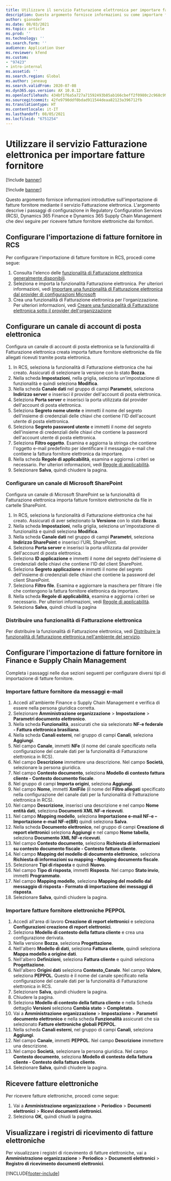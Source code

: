 ```yaml
---
title: Utilizzare il servizio Fatturazione elettronica per importare fatture fornitore
description: Questo argomento fornisce informazioni su come importare fatture fornitore utilizzando il servizio Fatturazione elettronica.
author: gionoder
ms.date: 08/03/2021
ms.topic: article
ms.prod: ''
ms.technology: ''
ms.search.form: ''
audience: Application User
ms.reviewer: kfend
ms.custom:
- "97423"
- intro-internal
ms.assetid: ''
ms.search.region: Global
ms.author: janeaug
ms.search.validFrom: 2020-07-08
ms.dyn365.ops.version: AX 10.0.12
ms.openlocfilehash: 434bf1f6a5a727a71592493b85ab166cbeff2f0980c2c968c99973a03f4dc660
ms.sourcegitcommit: 42fe9790ddf0bdad911544deaa82123a396712fb
ms.translationtype: HT
ms.contentlocale: it-IT
ms.lasthandoff: 08/05/2021
ms.locfileid: "6751254"
---
```

# <a name="use-the-electronic-invoicing-service-to-import-vendor-invoices"></a>Utilizzare il servizio Fatturazione elettronica per importare fatture fornitore

[!include [banner](../includes/banner.md)]

[!include [banner](../includes/preview-banner.md)]

Questo argomento fornisce informazioni introduttive sull'importazione di fatture fornitore mediante il servizio Fatturazione elettronica. L'argomento descrive i passaggi di configurazione in Regulatory Configuration Services (RCS), Dynamics 365 Finance e Dynamics 365 Supply Chain Management che devi seguire per ricevere fatture fornitore elettroniche dai fornitori.

## <a name="set-up-vendor-invoice-import-in-rcs"></a>Configurare l'importazione di fatture fornitore in RCS
Per configurare l'importazione di fatture fornitore in RCS, procedi come segue:

1. Consulta l'elenco delle [funzionalità di Fatturazione elettronica generalmente disponibili](e-invoicing-configuration-rcs.md#generally-available-features).
2. Seleziona e importa la funzionalità Fatturazione elettronica. Per ulteriori informazioni, vedi [Importare una funzionalità di Fatturazione elettronica dal provider di configurazioni Microsoft](e-invoicing-get-started.md#import-an-electronic-invoicing-feature-from-the-microsoft-configuration-provider)
3. Crea una funzionalità di Fatturazione elettronica per l'organizzazione. Per ulteriori informazioni, vedi [Creare una funzionalità di Fatturazione elettronica sotto il provider dell'organizzazione](e-invoicing-get-started.md#create-an-electronic-invoicing-feature-under-your-organization-provider)

## <a name="configure-an-email-account-channel"></a>Configurare un canale di account di posta elettronica

Configura un canale di account di posta elettronica se la funzionalità di Fatturazione elettronica creata importa fatture fornitore elettroniche da file allegati ricevuti tramite posta elettronica.

1. In RCS, seleziona la funzionalità di Fatturazione elettronica che hai creato. Assicurati di selezionare la versione con lo stato **Bozza**.
2. Nella scheda **Impostazioni**, nella griglia, seleziona un'impostazione di funzionalità e quindi seleziona **Modifica**.
3. Nella scheda **Canale dati** nel gruppo di campi **Parametri**, seleziona **Indirizzo server** e inserisci il provider dell'account di posta elettronica.
4. Seleziona **Porta server** e inserisci la porta utilizzata dal provider dell'account di posta elettronica.
5. Seleziona **Segreto nome utente** e immetti il nome del segreto dell'insieme di credenziali delle chiavi che contiene l'ID dell'account utente di posta elettronica.
6. Seleziona **Segreto password utente** e immetti il nome del segreto dell'insieme di credenziali delle chiavi che contiene la password dell'account utente di posta elettronica.
7. Seleziona **Filtro oggetto**. Esamina e aggiorna la stringa che contiene l'oggetto e-mail predefinito per identificare il messaggio e-mail che contiene la fattura fornitore elettronica da importare.
8. Nella scheda **Regole di applicabilità**, esamina e aggiorna i criteri se necessario. Per ulteriori informazioni, vedi [Regole di applicabilità](e-invoicing-configuration-rcs.md#applicability-rules).
9. Selezionare **Salva**, quindi chiudere la pagina.

### <a name="configure-a-microsoft-sharepoint-channel"></a>Configurare un canale di Microsoft SharePoint

Configura un canale di Microsoft SharePoint se la funzionalità di Fatturazione elettronica importa fatture fornitore elettroniche da file in cartelle SharePoint.

1. In RCS, seleziona la funzionalità di Fatturazione elettronica che hai creato. Assicurati di aver selezionato la **Versione** con lo stato **Bozza**.
2. Nella scheda **Impostazioni**, nella griglia, seleziona un'impostazione di funzionalità e quindi seleziona **Modifica**.
3. Nella scheda **Canale dati** nel gruppo di campi **Parametri**, seleziona **Indirizzo SharePoint** e inserisci l'URL SharePoint.
4. Seleziona **Porta server** e inserisci la porta utilizzata dal provider dell'account di posta elettronica.
5. Seleziona **ID applicazione** e immetti il nome del segreto dell'insieme di credenziali delle chiavi che contiene l'ID del client SharePoint.
6. Seleziona **Segreto applicazione** e immetti il nome del segreto dell'insieme di credenziali delle chiavi che contiene la password del client SharePoint.
7. Seleziona **Filtro file**. Esamina e aggiornare la maschera per filtrare i file che contengono la fattura fornitore elettronica da importare.
8. Nella scheda **Regole di applicabilità**, esamina e aggiorna i criteri se necessario. Per ulteriori informazioni, vedi [Regole di applicabilità](e-invoicing-configuration-rcs.md#applicability-rules).
9. Seleziona **Salva**, quindi chiudi la pagina

### <a name="deploy-an-electronic-invoicing-feature"></a>Distribuire una funzionalità di Fatturazione elettronica

Per distribuire la funzionalità di Fatturazione elettronica, vedi [Distribuire la funzionalità di fatturazione elettronica nell'ambiente del servizio](e-invoicing-get-started.md#deploy-the-electronic-invoicing-feature-to-service-environment).

## <a name="set-up-vendor-invoice-import-in-finance-and-supply-chain-management"></a>Configurare l'importazione di fatture fornitore in Finance e Supply Chain Management
Completa i passaggi nelle due sezioni seguenti per configurare diversi tipi di importazione di fatture fornitore.

### <a name="import-vendor-invoices-from-email"></a>Importare fatture fornitore da messaggi e-mail

1. Accedi all'ambiente Finance o Supply Chain Management e verifica di essere nella persona giuridica corretta.
2. Selezionare **Amministrazione organizzazione** > **Impostazione** > **Parametri documento elettronico**.
3. Nella scheda **Funzionalità**, assicurati che sia selezionato **NF-e federale - Fattura elettronica brasiliana**.
4. Nella scheda **Canali esterni**, nel gruppo di campi **Canali**, seleziona **Aggiungi**.
5. Nel campo **Canale**, immetti **NFe** (il nome del canale specificato nella configurazione del canale dati per la funzionalità di Fatturazione elettronica in RCS).
6. Nel campo **Descrizione** immettere una descrizione. Nel campo **Società**, selezionare la persona giuridica.
7. Nel campo **Contesto documento**, seleziona **Modello di contesto fattura cliente - Contesto documento fiscale**.
8. Nel gruppo di campi **Importa origini**, seleziona **Aggiungi**.
9. Nel campo **Nome**, immetti **XmlFile** (il nome del **Filtro allegati** specificato nella configurazione del canale dati per la funzionalità di Fatturazione elettronica in RCS).
10. Nel campo **Descrizione**, inserisci una descrizione e nel campo **Nome entità dati**, seleziona **Documenti XML NF-e ricevuti**.
11. Nel campo **Mapping modello**, seleziona **Importazione e-mail NF-e – Importazione e-mail NF-e(BR)** quindi seleziona **Salva**.
12. Nella scheda **Documento elettronico**, nel gruppo di campi **Creazione di report elettronici** seleziona **Aggiungi** e nel campo **Nome tabella**, seleziona **Documento XML NF-e ricevuti**.
13. Nel campo **Contesto documento**, seleziona **Richiesta di informazioni su contesto documento fiscale - Contesto fattura cliente**.
14. Nel campo **Mapping del modello di documento elettronico**, seleziona **Richiesta di informazioni su mapping – Mapping documento fiscale**.
15. Selezionare **Tipi di risposta** e quindi **Nuovo**.
16. Nel campo **Tipo di risposta**, immetti **Risposta**. Nel campo **Stato invio**, immetti **Programmato**.
17. Nel campo **Mapping modello**, seleziona **Mapping del modello dal messaggio di risposta - Formato di importazione dei messaggi di risposta**.
18. Selezionare **Salva**, quindi chiudere la pagina.

### <a name="import-peppol-electronic-vendor-invoices"></a>Importare fatture fornitore elettroniche PEPPOL

1. Accedi all'area di lavoro **Creazione di report elettronici** e seleziona **Configurazioni creazione di report elettronici**.
2. Seleziona **Modello di contesto della fattura cliente** e crea una configurazione derivata.
3. Nella versione **Bozza**, seleziona **Progettazione**.
4. Nell'albero **Modello di dati**, seleziona **Fattura cliente**, quindi seleziona **Mappa modello a origine dati**.
5. Nell'albero **Definizioni**, seleziona **Fattura cliente** e quindi seleziona **Progettazione**.
6. Nell'albero **Origini dati** seleziona **Contesto\_Canale**. Nel campo **Valore**, seleziona **PEPPOL**. Questo è il nome del canale specificato nella configurazione del canale dati per la funzionalità di Fatturazione elettronica in RCS. 
7. Selezionare **Salva**, quindi chiudere la pagina.
8. Chiudere la pagina.
9. Seleziona **Modello di contesto della fattura cliente** e nella Scheda dettaglio **Versioni** seleziona **Cambia stato** > **Completato**.
10. Vai a **Amministrazione organizzazione** > **Impostazione** > **Parametri documento elettronico** e nella scheda **Funzionalità** assicurati che sia selezionato **Fatture elettroniche globali PEPPOL**. 
11. Nella scheda **Canali esterni**, nel gruppo di campi **Canali**, seleziona **Aggiungi**.
12. Nel campo **Canale**, immetti **PEPPOL**. Nel campo **Descrizione** immettere una descrizione.
13. Nel campo **Società**, selezionare la persona giuridica. Nel campo **Contesto documento**, seleziona **Modello di contesto della fattura cliente - Contesto della fattura cliente**.
14. Selezionare **Salva**, quindi chiudere la pagina.


## <a name="receive-electronic-invoices"></a>Ricevere fatture elettroniche
Per ricevere fatture elettroniche, procedi come segue:

1. Vai a **Amministrazione organizzazione** > **Periodico** > **Documenti elettronici** > **Ricevi documenti elettronici**.
2. Seleziona **OK**, quindi chiudi la pagina.

## <a name="view-receive-logs-for-electronic-invoices"></a>Visualizzare i registri di ricevimento di fatture elettroniche

Per visualizzare i registri di ricevimento di fatture elettroniche, vai a **Amministrazione organizzazione** > **Periodico** > **Documenti elettronici** > **Registro di ricevimento documenti elettronici**.


[!INCLUDE[footer-include](../../includes/footer-banner.md)]
